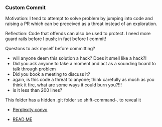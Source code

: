 ### Custom Commit

Motivation: I tend to attempt to solve problem by jumping into code and raising a PR which can be preceived as a threat instead of an exploration.

Reflection: Code that offends can also be used to protect. I need more guard rails before I push; in fact before I commit!

Questons to ask myself before committing?

- will anyone deem this solution a hack? Does it smell like a hack?!
- Did you ask anyone to take a moment and act as a sounding board to talk through problem
- Did you book a meeting to discuss it?
- again, is this code a threat to anyone; think carefully as much as you think it fire, what are some ways it could burn you?!!!
- is it less than 200 lines?

This folder has a hidden .git folder so shift-command-. to reveal it

- [Perplexity convo](https://www.perplexity.ai/search/i-want-to-a-write-custom-git-c-FYki.Te7Q0qi1j2noCOQ2g#0)

- [READ ME](https://www.tiktok.com/@soph.workbaby/video/7403305628057259280)
